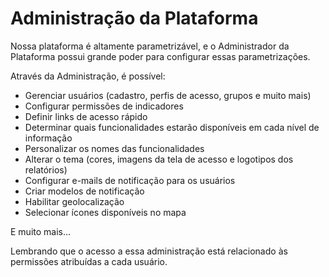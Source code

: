 # Administração da Plataforma

Nossa plataforma é altamente parametrizável, e o Administrador da Plataforma possui grande poder para configurar essas parametrizações.

Através da Administração, é possível:

- Gerenciar usuários (cadastro, perfis de acesso, grupos e muito mais)
- Configurar permissões de indicadores
- Definir links de acesso rápido
- Determinar quais funcionalidades estarão disponíveis em cada nível de informação
- Personalizar os nomes das funcionalidades
- Alterar o tema (cores, imagens da tela de acesso e logotipos dos relatórios)
- Configurar e-mails de notificação para os usuários
- Criar modelos de notificação
- Habilitar geolocalização
- Selecionar ícones disponíveis no mapa

E muito mais...

Lembrando que o acesso a essa administração está relacionado às permissões atribuídas a cada usuário.

